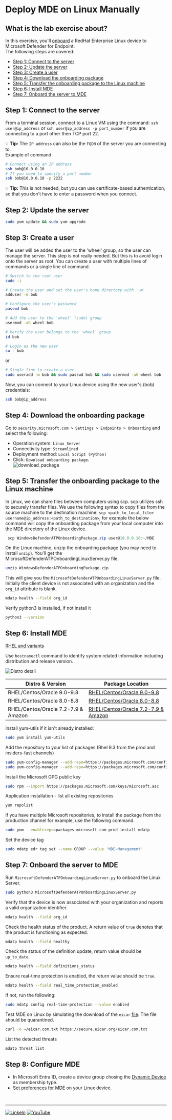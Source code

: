 # Deploy MDE on Linux Manually

## What is the lab exercise about?
In this exercise, you'll [onboard](https://learn.microsoft.com/en-us/defender-endpoint/linux-install-manually) a RedHat Enterprise Linux device to Microsoft Defender for Endpoint.<br> 
The following steps are covered:
- [Step 1: Connect to the server](https://github.com/coullessi/Microsoft-Defender-for-Endpoint/blob/main/Platforms/Linux/ManualOnboarding/README.md#step-1-connect-to-the-server)
- [Step 2: Update the server](https://github.com/coullessi/Microsoft-Defender-for-Endpoint/blob/main/Platforms/Linux/ManualOnboarding/README.md#step-2-update-the-server)
- [Step 3: Create a user](https://github.com/coullessi/Microsoft-Defender-for-Endpoint/blob/main/Platforms/Linux/ManualOnboarding/README.md#step-3-create-a-user)
- [Step 4: Download the onboarding package](https://github.com/coullessi/Microsoft-Defender-for-Endpoint/blob/main/Platforms/Linux/ManualOnboarding/README.md#step-4-download-the-onboarding-package)
- [Step 5: Transfer the onboarding package to the Linux machine](https://github.com/coullessi/Microsoft-Defender-for-Endpoint/blob/main/Platforms/Linux/ManualOnboarding/README.md#step-5-transfer-the-onboarding-package-to-the-linux-machine)
- [Step 6: Install MDE](https://github.com/coullessi/Microsoft-Defender-for-Endpoint/blob/main/Platforms/Linux/ManualOnboarding/README.md#step-6-install-mde)
- [Step 7: Onboard the server to MDE](https://github.com/coullessi/Microsoft-Defender-for-Endpoint/blob/main/Platforms/Linux/ManualOnboarding/README.md#step-7-onboard-the-server-to-mde)

## Step 1: Connect to the server
From a terminal session, connect to a Linux VM using the command: ```ssh user@ip_address``` or ```ssh user@ip_address -p port_number``` if you are connecting to a port other then TCP port 22.<br>

:bulb: **Tip:** The ```IP address``` can also be the ```FQDN``` of the server you are connecting to.<br>
Example of command
```bash
# Connect using an IP address
ssh bob@10.0.0.10
# If you need to specify a port number
ssh bob@10.0.0.10 -p 2222
```
:bulb: **Tip:** This is not needed, but you can use certificate-based authentication, so that you don't have to enter a password when you connect.
  

## Step 2: Update the server
```bash
sudo yum update && sudo yum upgrade
```

## Step 3: Create a user 
The user will be added the user to the 'wheel' group, so the user can manage the server. This step is not really needed. But this is to avoid login onto the server as root. You can create a user with multiple lines of commands or a single line of command.

```bash
# Switch to the root user
sudo -i

# Create the user and set the user's home directory with '-m'
adduser -m bob

# Configure the user's password
passwd bob

# Add the user to the 'wheel' (sudo) group
usermod -aG wheel bob

# Verify the user belongs to the 'wheel' group
id bob

# Login as the new user
su - bob
```
or

 ```bash
 # Single line to create a user
 sudo useradd -m bob && sudo passwd bob && sudo usermod -aG wheel bob
 ```
Now, you can connect to your Linux device using the new user's (bob) credentials:
```bash
ssh bob@ip_address
```

## Step 4: Download the onboarding package
Go to ```security.microsoft.com > Settings > Endpoints > Onboarding``` and select the following:
- Operation system: ```Linux Server```
- Connectivity type: ```Streamlined```
- Deployment method: ```Local Script (Python)```
- Click: ```Download onboarding package```.<br>
![download_package](./Assets/Pictures//download_package.png)


## Step 5: Transfer the onboarding package to the Linux machine 
In Linux, we can share files between computers using scp. scp utilizes ssh to securely transfer files. We use the following syntax to copy files from the source machine to the destination machine: ```scp <path_to_local_file> username@ip_address:<path_to_destination>```, for example the below command will copy the onboarding package from your local computer into the MDE directory of the Linux device.
```PowerShell
 scp WindowsDefenderATPOnboardingPackage.zip user@10.0.0.10:~/MDE
```  

On the Linux machine, unzip the onboarding package (you may need to install ```unzip```). You'll get the MicrosoftDefenderATPOnboardingLinuxServer.py file.
```bash
unzip WindowsDefenderATPOnboardingPackage.zip
```
This will give you the ```MicrosoftDefenderATPOnboardingLinuxServer.py``` file.<br>
Initially the client device is not associated with an organization and the ```org_id``` attribute is blank.
```bash
mdatp health --field org_id
``` 

Verify python3 is installed, if not install it
```bash
python3 --version
```

## Step 6: Install MDE
[RHEL and variants](https://learn.microsoft.com/en-us/microsoft-365/security/defender-endpoint/linux-install-manually?view=o365-worldwide#rhel-and-variants-centos-fedora-oracle-linux-amazon-linux-2-rocky-and-alma)

Use ```hostnamectl``` command to identify system related information including distribution and release version.

![Distro detail](/assets/pictures/rhel_hostnamectl.png)<br>

| Distro & Version  | Package Location |
|----------|----------|
| RHEL/Centos/Oracle 9.0-9.8   | [RHEL/Centos/Oracle 9.0-9.8](https://packages.microsoft.com/config/rhel/9/prod.repo)   |
| RHEL/Centos/Oracle 8.0-8.8    | [RHEL/Centos/Oracle 8.0-8.8](https://packages.microsoft.com/config/rhel/8/prod.repo)  |
| RHEL/Centos/Oracle 7.2-7.9 & Amazon    | [RHEL/Centos/Oracle 7.2-7.9 & Amazon](https://packages.microsoft.com/config/rhel/7.2/prod.repo)   |

Install yum-utils if it isn't already installed: 
```bash
sudo yum install yum-utils
```
Add the repository to your list of packages (Rhel 9.3 from the prod and insiders-fast channels)
```bash
sudo yum-config-manager --add-repo=https://packages.microsoft.com/config/rhel/9.0/prod.repo
sudo yum-config-manager --add-repo=https://packages.microsoft.com/config/rhel/9.0/insiders-fast.repo
```
Install the Microsoft GPG public key
```bash
sudo rpm --import https://packages.microsoft.com/keys/microsoft.asc
```
Application installation - list all existing repositories
```bash
yum repolist
```
 If you have multiple Microsoft repositories, to install the package from the production channel for example, use the following command.
 ```bash 
 sudo yum --enablerepo=packages-microsoft-com-prod install mdatp
 ```
 Set the device tag
 ```bash
 sudo mdatp edr tag set --name GROUP --value 'MDE-Management'
 ```        

## Step 7: Onboard the server to MDE
Run ```MicrosoftDefenderATPOnboardingLinuxServer.py``` to onboard the Linux Server.
```bash
sudo python3 MicrosoftDefenderATPOnboardingLinuxServer.py
```
 Verify that the device is now associated with your organization and reports a valid organization identifier.
```bash
mdatp health --field org_id
```
Check the health status of the product. A return value of ```true``` denotes that the product is functioning as expected.
```bash
mdatp health --field healthy
```    
Check the status of the definition update, return value should be ```up_to_date```.
```bash
mdatp health --field definitions_status
```
Ensure real-time protection is enabled, the return value should be ```true```.
```bash
mdatp health --field real_time_protection_enabled
```
If not, run the following: 
```bash
sudo mdatp config real-time-protection --value enabled
```
Test MDE on Linux by simulating the download of the ```eicar``` [file](https://www.eicar.org/download-anti-malware-testfile/). The file should be quarantined.
```bash
curl -o ~/eicar.com.txt https://secure.eicar.org/eicar.com.txt
```
List the detected threats
```bash
mdatp threat list
``` 

## Step 8: Configure MDE
- In Microsoft Entra ID, create a device group chosing the [Dynamic Device](https://learn.microsoft.com/en-us/entra/identity/users/groups-dynamic-membership#rules-for-devices) as membership type. 
- [Set preferences for MDE](https://learn.microsoft.com/en-us/defender-endpoint/linux-preferences) on your Linux device.

<br>
<hr>

[![LinkeIn](../../Assets/Pictures/LinkeIn.png)](https://www.linkedin.com/in/c-lessi/)
[![YouTube](../../Assets/Pictures/YouTube.png)](https://www.youtube.com/channel/UCk8wUhDaJ6pnP_1G5ugrQ1A)